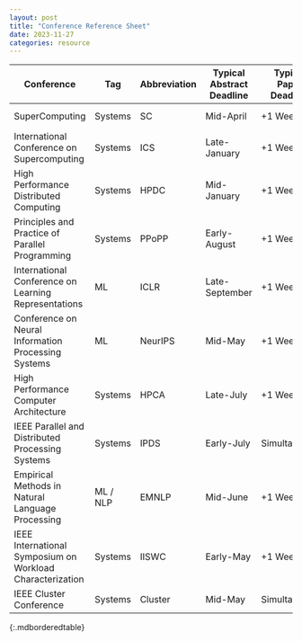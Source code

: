 ```yaml
---
layout: post
title: "Conference Reference Sheet"
date: 2023-11-27
categories: resource
---
```


| Conference                                                | Tag      | Abbreviation | Typical Abstract Deadline | Typical Paper Deadline | Sample Conference Website |
|-----------------------------------------------------------|----------|--------------|---------------------------|------------------------|---------------------------|
| SuperComputing                                            | Systems  | SC           | Mid-April                 | +1 Week                | [https://sc23.supercomputing.org](https://sc23.supercomputing.org)|
| International Conference on Supercomputing                | Systems  | ICS          | Late-January              | +1 Week                | [https://ics-conference.org](https://ics-conference.org)|
| High Performance Distributed Computing                    | Systems  | HPDC         | Mid-January               | +1 Week                | [https://hpdc.org](https://hpdc.org)|
| Principles and Practice of Parallel Programming           | Systems  | PPoPP        | Early-August              | +1 Week                | [https://sigplan.org/Conferences/PPOPP](https://sigplan.org/Conferences/PPOPP)|
| International Conference on Learning Representations      | ML       | ICLR         | Late-September            | +1 Week                | [https://iclr.cc](https://iclr.cc)|
| Conference on Neural Information Processing Systems       | ML       | NeurIPS      | Mid-May                   | +1 Week                | [https://neurips.cc](https://neurips.cc)|
| High Performance Computer Architecture                    | Systems  | HPCA         | Late-July                 | +1 Week                | [https://hpca-conf.org/](https://hpca-conf.org/)|
| IEEE Parallel and Distributed Processing Systems          | Systems  | IPDS         | Early-July                | Simultaneous           | [https://computer.org/csdl/journal/td](https://computer.org/csdl/journal/td)|
| Empirical Methods in Natural Language Processing          | ML / NLP | EMNLP        | Mid-June                  | +1 Week                | [https://2023.emnlp.org/](https://2023.emnlp.org/)|
| IEEE International Symposium on Workload Characterization | Systems  | IISWC        | Early-May                 | +1 Week                | [https://iiswc.org/iiswc2024/](https://iiswc.org/iiswc2024/)|
| IEEE Cluster Conference                                   | Systems  | Cluster      | Mid-May                   | Simultaneous           | [https://clustercomp.org/](https://clustercomp.org/)|
{:.mdborderedtable}

